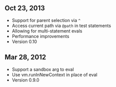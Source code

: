 
## Oct 23, 2013

* Support for parent selection via `^`
* Access current path via `@path` in test statements
* Allowing for multi-statement evals
* Performance improvements
* Version 0.10

## Mar 28, 2012

* Support a sandbox arg to eval
* Use vm.runInNewContext in place of eval
* Version 0.9.0
